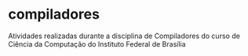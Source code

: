 # compiladores
Atividades realizadas durante a disciplina de Compiladores do curso de Ciência da Computação do Instituto Federal de Brasília
